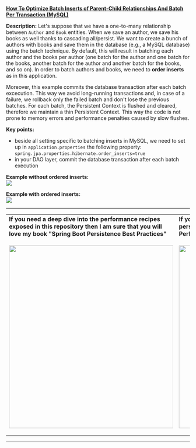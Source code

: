 **[How To Optimize Batch Inserts of Parent-Child Relationships And Batch Per Transaction (MySQL)](https://github.com/AnghelLeonard/Hibernate-SpringBoot/tree/master/HibernateSpringBootBatchInsertOrderBatchPerTransaction)**
 
**Description:** Let's suppose that we have a one-to-many relationship between `Author` and `Book` entities. When we save an author, we save his books as well thanks to cascading all/persist. We want to create a bunch of authors with books and save them in the database (e.g., a MySQL database) using the batch technique. By default, this will result in batching each author and the books per author (one batch for the author and one batch for the books, another batch for the author and another batch for the books, and so on). In order to batch authors and books, we need to **order inserts** as in this application.

Moreover, this example commits the database transaction after each batch excecution. This way we avoid long-running transactions and, in case of a failure, we rollback only the failed batch and don't lose the previous batches. For each batch, the Persistent Context is flushed and cleared, therefore we maintain a thin Persistent Context. This way the code is not prone to memory errors and performance penalties caused by slow flushes.

**Key points:**
- beside all setting specific to batching inserts in MySQL, we need to set up in `application.properties` the following property: `spring.jpa.properties.hibernate.order_inserts=true`
- in your DAO layer, commit the database transaction after each batch execution

**Example without ordered inserts:**\
![](https://github.com/AnghelLeonard/Hibernate-SpringBoot/blob/master/HibernateSpringBootBatchInsertOrder/batch%20inserts%20including%20associations%20no%20order%20of%20inserts.png)

**Example with ordered inserts:**\
![](https://github.com/AnghelLeonard/Hibernate-SpringBoot/blob/master/HibernateSpringBootBatchInsertOrder/batch%20inserts%20including%20associations%20ordered%20inserts.png)

-----------------------------------------------------------------------------------------------------------------------    
<table>
     <tr><td><b>If you need a deep dive into the performance recipes exposed in this repository then I am sure that you will love my book "Spring Boot Persistence Best Practices"</b></td><td><b>If you need a hand of tips and illustrations of 100+ Java persistence performance issues then "Java Persistence Performance Illustrated Guide" is for you.</b></td></tr>
     <tr><td>
<a href="https://www.apress.com/us/book/9781484256251"><p align="left"><img src="https://github.com/AnghelLeonard/Hibernate-SpringBoot/blob/master/Spring%20Boot%20Persistence%20Best%20Practices.jpg" height="500" width="450"/></p></a>
</td><td>
<a href="https://leanpub.com/java-persistence-performance-illustrated-guide"><p align="right"><img src="https://github.com/AnghelLeonard/Hibernate-SpringBoot/blob/master/Java%20Persistence%20Performance%20Illustrated%20Guide.jpg" height="500" width="450"/></p></a>
</td></tr></table>

-----------------------------------------------------------------------------------------------------------------------    

